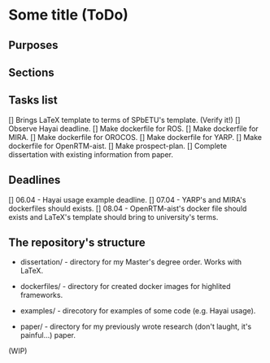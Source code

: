 # Some title (ToDo)

## Purposes

## Sections

## Tasks list

[] Brings LaTeX template to terms of SPbETU's template. (Verify it!)
[] Observe Hayai deadline.
[] Make dockerfile for ROS.
[] Make dockerfile for MIRA.
[] Make dockerfile for OROCOS.
[] Make dockerfile for YARP.
[] Make dockerfile for OpenRTM-aist.
[] Make prospect-plan.
[] Complete dissertation with existing information from paper.

## Deadlines

[] 06.04 - Hayai usage example deadline.
[] 07.04 - YARP's and MIRA's dockerfiles should exists.
[] 08.04 - OpenRTM-aist's docker file should exists and LaTeX's template should bring to university's terms.

## The repository's structure

- dissertation/ - directory for my Master's degree order. Works with LaTeX.

- dockerfiles/  - directory for created docker images for highlited frameworks.

- examples/ - direcotory for examples of some code (e.g. Hayai usage).

- paper/ - directory for my previously wrote research (don't laught, it's painful...) paper.

(WIP)
